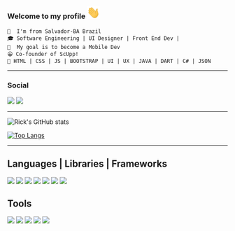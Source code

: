 


### Welcome to my profile <img src="https://raw.githubusercontent.com/parth-27/parth-27/master/Hi.gif" width="30px" style="max-width:100%;"> 




````
📍  I'm from Salvador-BA Brazil 
🎓 Software Engineering | UI Designer | Front End Dev |
📱  My goal is to become a Mobile Dev 
😀 Co-founder of ScUpp!
💾 HTML | CSS | JS | BOOTSTRAP | UI | UX | JAVA | DART | C# | JSON
````
<hr>

### Social

<a href="https://www.linkedin.com/in/ricardo-oliveira-373b231b2/"><img height="60px" src="https://cdn.jsdelivr.net/gh/devicons/devicon/icons/linkedin/linkedin-original.svg"></a>
<a href="https://www.behance.net/ricardo5"><img height="60px" src="https://cdn.jsdelivr.net/gh/devicons/devicon/icons/behance/behance-original.svg"></a>


<hr>

![Rick's GitHub stats](https://github-readme-stats.vercel.app/api?username=ricardoliveiraof2m&show_icons=true) 

[![Top Langs](https://github-readme-stats.vercel.app/api/top-langs/?username=ricardoliveiraof2m&layout=compact/)](https://github.com/ricardoliveiraof2m/github-readme-stats)

<hr>

## Languages | Libraries | Frameworks

<a><img height="60px" style="max-width:100px" src="https://cdn.jsdelivr.net/gh/devicons/devicon/icons/html5/html5-original.svg"></a>
<a><img height="60px" style="max-width:100px" src="https://cdn.jsdelivr.net/gh/devicons/devicon/icons/css3/css3-original.svg"></a>
<a><img height="60px" style="max-width:100px" src="https://cdn.jsdelivr.net/gh/devicons/devicon/icons/javascript/javascript-original.svg"></a>
<a><img height="60px" style="max-width:100px" src="https://cdn.jsdelivr.net/gh/devicons/devicon/icons/bootstrap/bootstrap-original.svg"></a>
<a><img height="60px" style="max-width:100px" src="https://cdn.jsdelivr.net/gh/devicons/devicon/icons/java/java-original.svg"></a>
<a><img height="60px" style="max-width:100px" src="https://cdn.jsdelivr.net/gh/devicons/devicon/icons/dart/dart-original.svg"></a>
<a><img height="60px" style="max-width:100px" src="https://cdn.jsdelivr.net/gh/devicons/devicon/icons/csharp/csharp-original.svg"></a>



## Tools

<a><img height="60px" style="max-width:100px" src="https://cdn.jsdelivr.net/gh/devicons/devicon/icons/photoshop/photoshop-plain.svg"></a>
<a><img height="60px" style="max-width:100px" src="https://cdn.jsdelivr.net/gh/devicons/devicon/icons/illustrator/illustrator-plain.svg"></a>
<a><img height="60px" style="max-width:100px" src="https://cdn.jsdelivr.net/gh/devicons/devicon/icons/xd/xd-plain.svg"></a>
<a><img height="60px" style="max-width:100px" src="https://cdn.jsdelivr.net/gh/devicons/devicon/icons/figma/figma-original.svg"></a>
<a><img height="60px" style="max-width:100px" src="https://cdn.jsdelivr.net/gh/devicons/devicon/icons/git/git-original.svg"></a>


